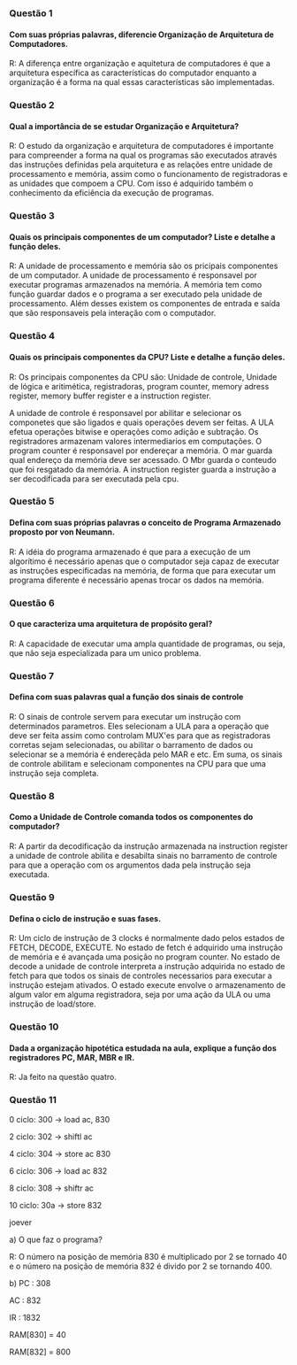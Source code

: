 ### Questão 1

#### Com suas próprias palavras, diferencie Organização de Arquitetura de Computadores.

R: A diferença entre organização e aquitetura de computadores é que a arquitetura específica as características do computador enquanto a organização é a forma na qual essas características são implementadas.

### Questão 2

#### Qual a importância de se estudar Organização e Arquitetura?

R: O estudo da organização e arquitetura de computadores é importante  para compreender a forma na qual os programas são executados através das instruções definidas pela arquitetura e as relações entre unidade de processamento e memória, assim como o funcionamento de registradoras e as unidades que compoem a CPU. Com isso é adquirido também o conhecimento da eficiência da execução de programas.

### Questão 3

#### Quais os principais componentes de um computador? Liste e detalhe a função deles.

R: A unidade de processamento e memória são os pricipais componentes de um computador. A unidade de processamento é responsavel por executar programas armazenados na memória. A memória tem como função guardar dados e o programa a ser executado pela unidade de processamento. Além desses existem os componentes de entrada e saída que são responsaveis pela interação com o computador.

### Questão 4

#### Quais os principais componentes da CPU? Liste e detalhe a função deles.

R: Os principais componentes da CPU são: Unidade de controle, Unidade de lógica e aritimética, registradoras, program counter, memory adress register, memory buffer register e a instruction register.

A unidade de controle é responsavel por abilitar e selecionar os componetes que são ligados e quais operações devem ser feitas. A ULA efetua operações bitwise e operações como adição e subtração. Os registradores armazenam valores intermediarios em computações. O program counter é responsavel por endereçar a memória. O mar guarda qual endereço da memória deve ser acessado. O Mbr guarda o conteudo que foi resgatado da memória. A instruction register guarda a instrução a ser decodificada para ser executada pela cpu.

### Questão 5

#### Defina com suas próprias palavras o conceito de Programa Armazenado proposto por von Neumann.

R: A idéia do programa armazenado é que para a execução de um algorítimo é necessário apenas que o computador seja capaz de executar as instruções especificadas na memória, de forma que para executar um programa diferente é necessário apenas trocar os dados na memória.

### Questão 6 

#### O que caracteriza uma arquitetura de propósito geral?

R: A capacidade de executar uma ampla quantidade de programas, ou seja, que não seja especializada para um unico problema.

### Questão 7

#### Defina com suas palavras qual a função dos sinais de controle

R: O sinais de controle servem para executar um instrução com determinados parametros. Eles selecionam a ULA para a operação que deve ser feita assim como controlam MUX'es para que as registradoras corretas sejam selecionadas, ou abilitar o barramento de dados ou selecionar se a memória é endereçãda pelo MAR e etc. Em suma, os sinais de controle abilitam e selecionam componentes na CPU para que uma instrução seja completa.


### Questão 8

#### Como a Unidade de Controle comanda todos os componentes do computador?

R: A partir da decodificação da instrução armazenada na instruction register a unidade de controle abilita e desabilta sinais no barramento de controle para que a operação com os argumentos dada pela instrução seja executada.

### Questão 9

#### Defina o ciclo de instrução e suas fases.

R: Um ciclo de instrução de 3 clocks é normalmente dado pelos estados de FETCH, DECODE, EXECUTE. No estado de fetch é adquirido uma instrução de memória e é avançada uma posição no program counter. No estado de decode a unidade de controle interpreta a instrução adquirida no estado de fetch para que todos os sinais de controles necessarios para executar a instrução estejam ativados. O estado execute envolve o armazenamento de algum valor em alguma registradora, seja por uma ação da ULA ou uma instrução de load/store.

### Questão 10

#### Dada a organização hipotética estudada na aula, explique a função dos registradores PC, MAR, MBR e IR.

R: Ja feito na questão quatro.

### Questão 11

0 ciclo: 300 -> load ac, 830 

2 ciclo: 302 -> shiftl ac

4 ciclo: 304 -> store ac 830

6 ciclo: 306 -> load ac 832

8 ciclo: 308 -> shiftr ac

10 ciclo: 30a -> store 832

joever

a) O que faz o programa?

R: O número na posição de memória 830 é multiplicado por 2 se tornado 40
e o número na posição de memória 832 é divido por 2 se tornando 400.

b) PC : 308

AC : 832

IR : 1832

RAM[830] = 40

RAM[832] = 800